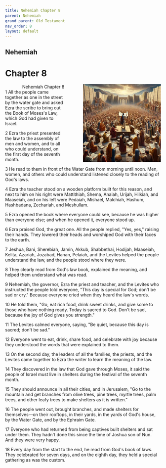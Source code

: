```yaml
---
title: Nehemiah Chapter 8
parent: Nehemiah
grand_parent: Old Testament
nav_order: 8
layout: default
---
```


## Nehemiah

# Chapter 8

<div style="clear: both; text-align: right;">
    <div style="max-width: 50%; height: auto; float: right; margin: 0 0 10px 10px; padding-left: 10%;">
        <img src="/assets/Image/Nehemiah/500/8.jpg" alt="Nehemiah Chapter 8" class="chapter-image">
    </div>
    <figcaption style="font-size: 14px; text-align: right;">Nehemiah Chapter 8</figcaption>
</div>
1 All the people came together as one in the street by the water gate and asked Ezra the scribe to bring out the Book of Moses's Law, which God had given to Israel.

2 Ezra the priest presented the law to the assembly of men and women, and to all who could understand, on the first day of the seventh month.

3 He read to them in front of the Water Gate from morning until noon. Men, women, and others who could understand listened closely to the reading of God's laws.

4 Ezra the teacher stood on a wooden platform built for this reason, and next to him on his right were Mattithiah, Shema, Anaiah, Urijah, Hilkiah, and Maaseiah, and on his left were Pedaiah, Mishael, Malchiah, Hashum, Hashbadana, Zechariah, and Meshullam.

5 Ezra opened the book where everyone could see, because he was higher than everyone else; and when he opened it, everyone stood up.

6 Ezra praised God, the great one. All the people replied, "Yes, yes," raising their hands. They lowered their heads and worshiped God with their faces to the earth.

7 Jeshua, Bani, Sherebiah, Jamin, Akkub, Shabbethai, Hodijah, Maaseiah, Kelita, Azariah, Jozabad, Hanan, Pelaiah, and the Levites helped the people understand the law, and the people stood where they were.

8 They clearly read from God's law book, explained the meaning, and helped them understand what was read.

9 Nehemiah, the governor, Ezra the priest and teacher, and the Levites who instructed the people told everyone, "This day is special for God; don't be sad or cry." Because everyone cried when they heard the law's words.

10 He told them, "Go, eat rich food, drink sweet drinks, and give some to those who have nothing ready. Today is sacred to God. Don't be sad, because the joy of God gives you strength."

11 The Levites calmed everyone, saying, "Be quiet, because this day is sacred; don't be sad."

12 Everyone went to eat, drink, share food, and celebrate with joy because they understood the words that were explained to them.

13 On the second day, the leaders of all the families, the priests, and the Levites came together to Ezra the writer to learn the meaning of the law.

14 They discovered in the law that God gave through Moses, it said the people of Israel must live in shelters during the festival of the seventh month.

15 They should announce in all their cities, and in Jerusalem, "Go to the mountain and get branches from olive trees, pine trees, myrtle trees, palm trees, and other leafy trees to make shelters as it is written."

16 The people went out, brought branches, and made shelters for themselves—on their rooftops, in their yards, in the yards of God's house, by the Water Gate, and by the Ephraim Gate.

17 Everyone who had returned from being captives built shelters and sat under them. They hadn't done this since the time of Joshua son of Nun. And they were very happy.

18 Every day from the start to the end, he read from God's book of laws. They celebrated for seven days, and on the eighth day, they held a special gathering as was the custom.


